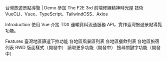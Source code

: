 台灣旅遊景點導覽 | Demo
參加 The F2E 3rd 前端修練精神時光屋
技術 VueCLI、Vuex、TypeScript、TailwindCSS、Axios

Introduction
 使用 Vue 介接 TDX 運輸資料流通服務 API，實作臺灣旅遊景點導覽功能。

Features
 臺灣地區篩選下拉功能
 各地區風景區列表
 各地區餐飲列表
 各地區旅宿列表
 RWD 版面樣式（開發中）
 讀取更多功能（開發中）
 搜尋關鍵字功能（開發中）



